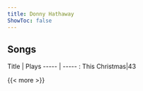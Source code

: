 ```yaml
---
title: Donny Hathaway
ShowToc: false
---
```


## Songs
Title | Plays 
----- | ----- : 
This Christmas|43

{{< more >}}
